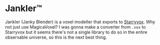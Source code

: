 # Jankler™

Jankler (Janky Blender) is a voxel modeller that exports to [Starryvox](../../docs/format_starryvox.md).
Why not just use MagicaVoxel? I was gonna make a converter from `.vox` to Starryvox but it seems there's not
a single library to do so in the entire observable universe, so this is the next best thing.
